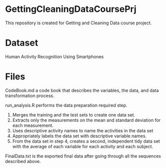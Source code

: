 # GettingCleaningDataCoursePrj
This repository is created for Getting and Cleaning Data course project. 

# Dataset
Human Activity Recognition Using Smartphones

# Files
CodeBook.md a code book that describes the variables, the data, and data transformation process.

run_analysis.R performs the data preparation required step.
1. Merges the training and the test sets to create one data set.
2. Extracts only the measurements on the mean and standard deviation for each measurement.
3. Uses descriptive activity names to name the activities in the data set
4. Appropriately labels the data set with descriptive variable names.
5. From the data set in step 4, creates a second, independent tidy data set with the average of each variable for each activity and each subject.

FinalData.txt is the exported final data after going through all the sequences described above.
